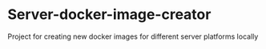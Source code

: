 # Server-docker-image-creator
Project for creating new docker images for different server platforms locally
